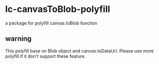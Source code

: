 # lc-canvasToBlob-polyfill
a package for polyfill canvas.toBlob function

## warning
This polyfill base on Blob object and canvas.toDataUrl. Please use more polyfill if it don't support these feature.